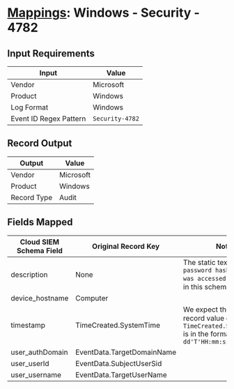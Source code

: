 # [Mappings](README.md): Windows - Security - 4782

## Input Requirements

|Input|Value|
|-----|-----|
|Vendor|Microsoft|
|Product|Windows|
|Log Format|Windows|
|Event ID Regex Pattern|`Security-4782`|

## Record Output

|Output|Value|
|------|-----|
|Vendor|Microsoft|
|Product|Windows|
|Record Type|Audit|

## Fields Mapped

|Cloud SIEM Schema Field|Original Record Key|Notes|
|-----------------------|-------------------|-----|
|description|None|The static text `The password hash an account was accessed` is populated in this schema field.|
|device_hostname|Computer||
|timestamp|TimeCreated.SystemTime|We expect the orginal record value of `TimeCreated.SystemTime` is in the format `yyyy-MM-dd'T'HH:mm:ss.SSSSSSSSSZ`|
|user_authDomain|EventData.TargetDomainName||
|user_userId|EventData.SubjectUserSid||
|user_username|EventData.TargetUserName||


